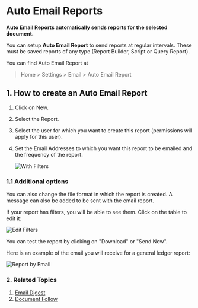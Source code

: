 <!-- add-breadcrumbs -->
# Auto Email Reports

**Auto Email Reports automatically sends reports for the selected document.**

You can setup **Auto Email Report** to send reports at regular intervals. These must be saved reports of any type (Report Builder, Script or Query Report).

You can find Auto Email Report at

> Home > Settings > Email > Auto Email Report

## 1. How to create an Auto Email Report
1. Click on New.
1. Select the Report.
1. Select the user for which you want to create this report (permissions will apply for this user).
1. Set the Email Addresses to which you want this report to be emailed and the frequency of the report.

    <img class="screenshot" alt="With Filters" src="{{docs_base_url}}/assets/img/setup/email/auto-email-2.png">

### 1.1 Additional options
You can also change the file format in which the report is created. A message can also be added to be sent with the email report.

If your report has filters, you will be able to see them. Click on the table to edit it:

<img class="screenshot" alt="Edit Filters" src="{{docs_base_url}}/assets/img/setup/email/auto-email-3.png">

You can test the report by clicking on "Download" or "Send Now".

Here is an example of the email you will receive for a general ledger report:

<img class="screenshot" alt="Report by Email" src="{{docs_base_url}}/assets/img/setup/email/auto-email-4.png">

### 2. Related Topics
1. [Email Digest](/docs/user/manual/en/setting-up/email/email-digest)
1. [Document Follow](/docs/user/manual/en/setting-up/email/document-follow)

